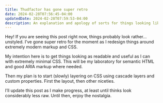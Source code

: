 ```yaml
---
title: Thudfactor has gone super retro
date: 2024-02-28T07:56:45-04:00
updatedDate: 2024-02-28T07:59:53-04:00
description: An explanation and apology of sorts for things looking like 1992 around here.
---
```


Hey! If you are seeing this post right now, things probably look rather… unstyled. I’ve gone super retro for the moment as I redesign things around extremely modern markup and CSS.

My intention here is to get things looking as readable and useful as I can with extremely minimal CSS. This will be my laboratory for semantic HTML and good ARIA markup where needed.

Then my plan is to start (slowly) layering on CSS using cascade layers and custom properties. First the layout, then other niceties.

I’ll update this post as I make progress, at least until thinks look considerably less raw. Until then, enjoy the nostalgia.
